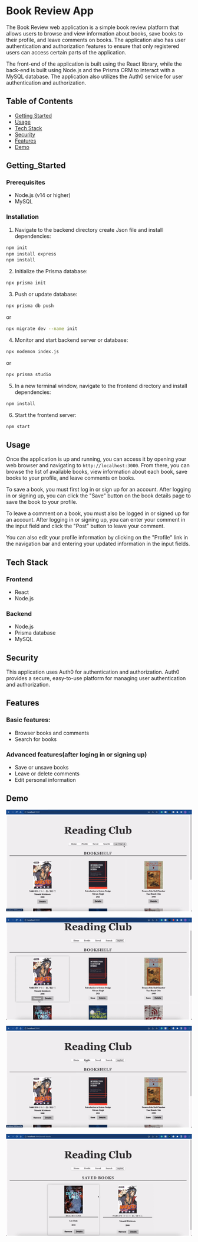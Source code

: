 # Book Review App
The Book Review web application is a simple book review platform that allows users to browse and view information about books, save books to their profile, and leave comments on books. The application also has user authentication and authorization features to ensure that only registered users can access certain parts of the application.

The front-end of the application is built using the React library, while the back-end is built using Node.js and the Prisma ORM to interact with a MySQL database. The application also utilizes the Auth0 service for user authentication and authorization.

## Table of Contents
- [Getting Started](#getting-started)
- [Usage](#Usage)
- [Tech Stack](#tech-stack)
- [Security](#Security)
- [Features](#features)
- [Demo](#demo)

## Getting_Started
### Prerequisites
- Node.js (v14 or higher)
- MySQL

### Installation
1. Navigate to the backend directory create Json file and install dependencies:
```bash
npm init
npm install express
npm install
```

2. Initialize the Prisma database:

```bash
npx prisma init
```

3. Push or update database:

```bash
npx prisma db push 
```
or
```bash
npx migrate dev --name init
```

4. Monitor and start backend server or database:

```bash
npx nodemon index.js
```
or
```bash
npx prisma studio
```

5. In a new terminal window, navigate to the frontend directory and install dependencies:

```bash
npm install
```

6. Start the frontend server:
```bash
npm start
```

## Usage
Once the application is up and running, you can access it by opening your web browser and navigating to ```http://localhost:3000```. From there, you can browse the list of available books, view information about each book, save books to your profile, and leave comments on books.

To save a book, you must first log in or sign up for an account. After logging in or signing up, you can click the "Save" button on the book details page to save the book to your profile.

To leave a comment on a book, you must also be logged in or signed up for an account. After logging in or signing up, you can enter your comment in the input field and click the "Post" button to leave your comment.

You can also edit your profile information by clicking on the "Profile" link in the navigation bar and entering your updated information in the input fields.

## Tech Stack
### Frontend
- React
- Node.js

### Backend
- Node.js
- Prisma database
- MySQL

## Security
This application uses Auth0 for authentication and authorization. Auth0 provides a secure, easy-to-use platform for managing user authentication and authorization.

## Features

### Basic features:
- Browser books and comments
- Search for books

### Advanced features(after loging in or signing up)
- Save or unsave books
- Leave or delete comments
- Edit personal information

## Demo
![Demo](https://github.com/WuxiGuy/books-sharing-web-app/blob/main/materials/homepage.gif?raw=true)

![Demo](https://github.com/WuxiGuy/books-sharing-web-app/blob/main/materials/book-details-comments.gif?raw=true)

![Demo](https://github.com/WuxiGuy/books-sharing-web-app/blob/main/materials/profile-savedbook.gif?raw=true)

![Demo](https://github.com/WuxiGuy/books-sharing-web-app/blob/main/materials/searchbook.gif?raw=true)